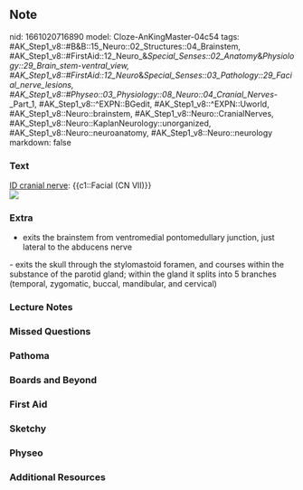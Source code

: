 ## Note
nid: 1661020716890
model: Cloze-AnKingMaster-04c54
tags: #AK_Step1_v8::#B&B::15_Neuro::02_Structures::04_Brainstem, #AK_Step1_v8::#FirstAid::12_Neuro_&_Special_Senses::02_Anatomy_&_Physiology::29_Brain_stem_-_ventral_view, #AK_Step1_v8::#FirstAid::12_Neuro_&_Special_Senses::03_Pathology::29_Facial_nerve_lesions, #AK_Step1_v8::#Physeo::03_Physiology::08_Neuro::04_Cranial_Nerves_-_Part_1, #AK_Step1_v8::^EXPN::BGedit, #AK_Step1_v8::^EXPN::Uworld, #AK_Step1_v8::Neuro::brainstem, #AK_Step1_v8::Neuro::CranialNerves, #AK_Step1_v8::Neuro::KaplanNeurology::unorganized, #AK_Step1_v8::Neuro::neuroanatomy, #AK_Step1_v8::Neuro::neurology
markdown: false

### Text
<div>
  <u>ID cranial nerve</u>: {{c1::Facial (CN VII)}}
</div>
<div><img src="paste-69093138891226.jpg"></div>

### Extra
- exits the brainstem from ventromedial pontomedullary junction,
just lateral to the abducens nerve
<div>
  - exits the skull through the stylomastoid foramen, and courses
  within the substance of the parotid gland; within the gland it
  splits into 5 branches (temporal, zygomatic, buccal, mandibular,
  and cervical)
</div>

### Lecture Notes


### Missed Questions


### Pathoma


### Boards and Beyond


### First Aid


### Sketchy


### Physeo


### Additional Resources

